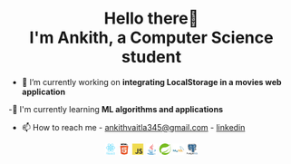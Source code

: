

<!--
**ankith-v/ankith-v** is a ✨ _special_ ✨ repository because its `README.md` (this file) appears on your GitHub profile.

Here are some ideas to get you started:

- 🔭 I’m currently working on ...
-  I’m currently learning ...
- 👯 I’m looking to collaborate on ...
- 🤔 I’m looking for help with ...
- 💬 Ask me about ...
- 📫 How to reach me: ...
- 😄 Pronouns: ...
- ⚡ Fun fact: ...
-->


<h1 align="center">Hello there👋<br/> I'm Ankith, a Computer Science student</h1>

- 🔭 I’m currently working on **integrating LocalStorage in a movies web application**

-🌱 I'm currently learning **ML algorithms and applications**

- 📫 How to reach me  -  ankithvaitla345@gmail.com   -  [linkedin](www.linkedin.com/in/ankith-vaitla/)



<p align="center"><img src="https://raw.githubusercontent.com/devicons/devicon/master/icons/react/react-original-wordmark.svg" alt="react" width="20" height="20"/> <img src="https://raw.githubusercontent.com/devicons/devicon/master/icons/html5/html5-original-wordmark.svg" alt="html5" width="20" height="20"/> <img src="https://raw.githubusercontent.com/devicons/devicon/master/icons/javascript/javascript-original.svg" alt="javascript" width="20" height="20"/>
  <img src="https://raw.githubusercontent.com/devicons/devicon/master/icons/java/java-original.svg" alt="javascript" width="20" height="20"/>
  <img src="https://raw.githubusercontent.com/devicons/devicon/master/icons/spring/spring-original.svg" alt="javascript" width="20" height="20"/>
  <img src="https://raw.githubusercontent.com/devicons/devicon/master/icons/mysql/mysql-original-wordmark.svg" alt="mysql" width="20" height="20"/> <img src="https://raw.githubusercontent.com/devicons/devicon/master/icons/postgresql/postgresql-original-wordmark.svg" alt="postgresql" width="20" height="20"/> </p>
